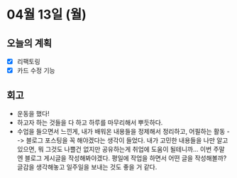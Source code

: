 # 04월 13일 \(월\)

## 오늘의 계획

* [x] 리팩토링
* [x] 카드 수정 기능

## 회고

* 운동을 했다!
* 하고자 하는 것들을 다 하고 하루를 마무리해서 뿌듯하다.
* 수업을 들으면서 느낀게, 내가 배워온 내용들을 정제해서 정리하고, 어필하는 활동 --&gt; 블로그 포스팅을 꼭 해야겠다는 생각이 들었다. 내가 고민한 내용들을 나만 알고 있으면, 뭐 그것도 나쁠건 없지만 공유하는게 취업에 도움이 될테니까... 이번 주말엔 블로그 게시글을 작성해봐야겠다. 평일에 작업을 하면서 어떤 글을 작성해볼까? 글감을 생각해놓고 일주일을 보내는 것도 좋을 거 같다.

